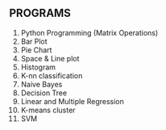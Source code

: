 

PROGRAMS
-----------
1. Python Programming (Matrix Operations)
2. Bar Plot
3. Pie Chart
4. Space & Line plot
5. Histogram
6. K-nn classification
7. Naive Bayes
8. Decision Tree
9. Linear and Multiple Regression
10. K-means cluster
11. SVM
